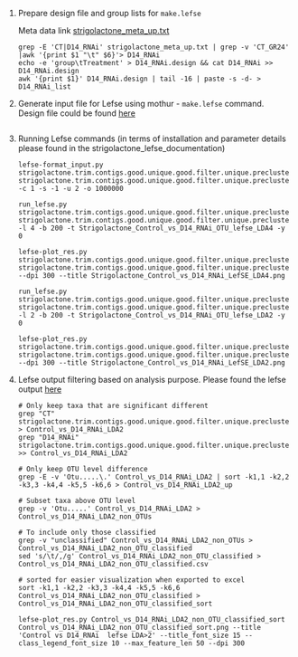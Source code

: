 
1. Prepare design file and group lists for ``make.lefse``

    Meta data link [strigolactone_meta_up.txt](https://github.com/liufangbaishikele/Soybean_rhizosphere_microbiome/blob/master/Differential%20abundance%20analysis/More_detailed_Lefse/strigolactone_meta_up.txt)
    ```
    grep -E 'CT|D14_RNAi' strigolactone_meta_up.txt | grep -v 'CT_GR24' |awk '{print $1 "\t" $6}'> D14_RNAi
    echo -e 'group\tTreatment' > D14_RNAi.design && cat D14_RNAi >> D14_RNAi.design
    awk '{print $1}' D14_RNAi.design | tail -16 | paste -s -d- > D14_RNAi_list
    ```
2. Generate input file for Lefse using mothur - ``make.lefse`` command. Design file could be found [here](https://github.com/liufangbaishikele/Soybean_rhizosphere_microbiome/blob/master/Differential%20abundance%20analysis/More_detailed_Lefse/D14_RNAi.design)

    ``` make.lefse(shared=strigolactone.trim.contigs.good.unique.good.filter.unique.precluster.pick.pick.opti_mcc.unique_list.0.03.pick.0.03.subsample.shared,constaxonomy=strigolactone.trim.contigs.good.unique.good.filter.unique.precluster.pick.pick.opti_mcc.unique_list.0.03.cons.taxonomy,design=D14_RNAi.design,groups=CT_1-CT_2-CT_3-CT_4-CT_5-CT_6-CT_7-CT_8-G1_1_RNAi-G1_2_RNAi-G1_4_RNAi-G1_5_RNAi-G1_6_RNAi-G1_7_RNAi-G1_8_RNAi,scale=totalgroup) 
    ```
3. Running Lefse commands (in terms of installation and parameter details please found in the strigolactone_lefse_documentation)

    ```
    lefse-format_input.py strigolactone.trim.contigs.good.unique.good.filter.unique.precluster.pick.pick.opti_mcc.unique_list.0.03.pick.0.03.subsample.0.03.lefse strigolactone.trim.contigs.good.unique.good.filter.unique.precluster.pick.pick.opti_mcc.unique_list.0.03.pick.0.03.subsample.0.03.lefse_in  -c 1 -s -1 -u 2 -o 1000000

    run_lefse.py strigolactone.trim.contigs.good.unique.good.filter.unique.precluster.pick.pick.opti_mcc.unique_list.0.03.pick.0.03.subsample.0.03.lefse_in strigolactone.trim.contigs.good.unique.good.filter.unique.precluster.pick.pick.opti_mcc.unique_list.0.03.pick.0.03.subsample.0.03.lefse_res_LDA4 -l 4 -b 200 -t Strigolactone_Control_vs_D14_RNAi_OTU_lefse_LDA4 -y 0

    lefse-plot_res.py strigolactone.trim.contigs.good.unique.good.filter.unique.precluster.pick.pick.opti_mcc.unique_list.0.03.pick.0.03.subsample.0.03.lefse_res_LDA4 strigolactone.trim.contigs.good.unique.good.filter.unique.precluster.pick.pick.opti_mcc.unique_list.0.03.pick.0.03.subsample.0.03.lefse_res_LDA4.png --dpi 300 --title Strigolactone_Control_vs_D14_RNAi_LefSE_LDA4.png

    run_lefse.py strigolactone.trim.contigs.good.unique.good.filter.unique.precluster.pick.pick.opti_mcc.unique_list.0.03.pick.0.03.subsample.0.03.lefse_in strigolactone.trim.contigs.good.unique.good.filter.unique.precluster.pick.pick.opti_mcc.unique_list.0.03.pick.0.03.subsample.0.03.lefse_res_LDA2 -l 2 -b 200 -t Strigolactone_Control_vs_D14_RNAi_OTU_lefse_LDA2 -y 0

    lefse-plot_res.py strigolactone.trim.contigs.good.unique.good.filter.unique.precluster.pick.pick.opti_mcc.unique_list.0.03.pick.0.03.subsample.0.03.lefse_res_LDA2 strigolactone.trim.contigs.good.unique.good.filter.unique.precluster.pick.pick.opti_mcc.unique_list.0.03.pick.0.03.subsample.0.03.lefse_res_LDA2.png --dpi 300 --title Strigolactone_Control_vs_D14_RNAi_LefSE_LDA2.png

    ```
    
 4. Lefse output filtering based on analysis purpose. Please found the lefse output [here]()
 
     ```
     # Only keep taxa that are significant different
     grep "CT" strigolactone.trim.contigs.good.unique.good.filter.unique.precluster.pick.pick.opti_mcc.unique_list.0.03.pick.0.03.subsample.0.03.lefse_res_LDA2 > Control_vs_D14_RNAi_LDA2
    grep "D14_RNAi" strigolactone.trim.contigs.good.unique.good.filter.unique.precluster.pick.pick.opti_mcc.unique_list.0.03.pick.0.03.subsample.0.03.lefse_res_LDA2 >> Control_vs_D14_RNAi_LDA2
    
    # Only keep OTU level difference 
    grep -E -v 'Otu.....\.' Control_vs_D14_RNAi_LDA2 | sort -k1,1 -k2,2 -k3,3 -k4,4 -k5,5 -k6,6 > Control_vs_D14_RNAi_LDA2_up
    
    # Subset taxa above OTU level
    grep -v 'Otu.....' Control_vs_D14_RNAi_LDA2 > Control_vs_D14_RNAi_LDA2_non_OTUs
    
    # To include only those classified
    grep -v "unclassified" Control_vs_D14_RNAi_LDA2_non_OTUs > Control_vs_D14_RNAi_LDA2_non_OTU_classified
    sed 's/\t/,/g' Control_vs_D14_RNAi_LDA2_non_OTU_classified > Control_vs_D14_RNAi_LDA2_non_OTU_classified.csv
    
    # sorted for easier visualization when exported to excel
    sort -k1,1 -k2,2 -k3,3 -k4,4 -k5,5 -k6,6 Control_vs_D14_RNAi_LDA2_non_OTU_classified > Control_vs_D14_RNAi_LDA2_non_OTU_classified_sort
    
    lefse-plot_res.py Control_vs_D14_RNAi_LDA2_non_OTU_classified_sort Control_vs_D14_RNAi_LDA2_non_OTU_classified_sort.png --title 'Control vs D14_RNAi  lefse LDA>2' --title_font_size 15 --class_legend_font_size 10 --max_feature_len 50 --dpi 300
     ```
